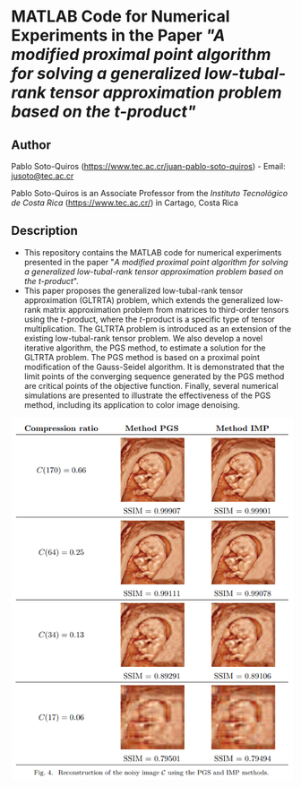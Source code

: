 # MATLAB Code for Numerical Experiments in the Paper *"A modified proximal point algorithm for solving a generalized low-tubal-rank tensor approximation problem based on the t-product"*

## Author

Pablo Soto-Quiros (https://www.tec.ac.cr/juan-pablo-soto-quiros) - Email: jusoto@tec.ac.cr

Pablo Soto-Quiros is an Associate Professor from the *Instituto Tecnológico de Costa Rica* (https://www.tec.ac.cr/) in Cartago, Costa Rica


## Description

* This repository contains the MATLAB code for numerical experiments presented in the paper "*A modified proximal point algorithm for solving a generalized low-tubal-rank tensor approximation problem based on the t-product*".  
* This paper proposes the generalized low-tubal-rank tensor approximation (GLTRTA) problem, which extends the generalized low-rank matrix approximation problem from matrices to third-order tensors using the $t$-product, where the $t$-product  is a specific type of tensor multiplication. The GLTRTA problem is introduced as an extension of the existing low-tubal-rank tensor problem. We also develop a novel iterative algorithm, the PGS method, to estimate a solution for the GLTRTA problem. The PGS method is based on a proximal point modification of the Gauss-Seidel algorithm. It is demonstrated that the limit points of the converging sequence generated by the PGS method are critical points of the objective function. Finally, several numerical simulations are presented to illustrate the effectiveness of the PGS method, including its application to  color image denoising.

<p align="center"><img scale=1 src="https://github.com/jusotoTEC/iterative_GLTRTA/blob/main/img/image1.png"></p>
